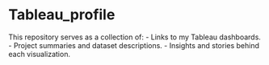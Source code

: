 # Tableau_profile
This repository serves as a collection of: - Links to my Tableau dashboards. - Project summaries and dataset descriptions. - Insights and stories behind each visualization.
